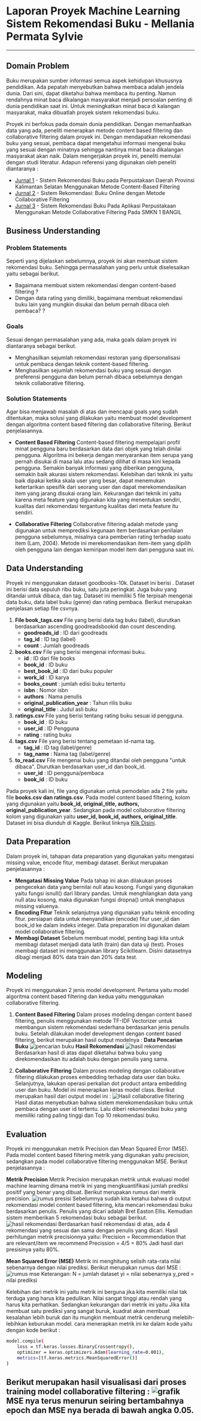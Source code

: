 # Laporan Proyek Machine Learning Sistem Rekomendasi Buku - Mellania Permata Sylvie
---
 
## Domain Problem
Buku    merupakan    sumber    informasi    semua    aspek    kehidupan    khususnya pendidikan.  Ada pepatah menyebutkan bahwa membaca adalah jendela dunia. Dari sini, dapat diketahui bahwa membaca itu penting. Namun  rendahnya  minat  baca  dikalangan  masyarakat  menjadi  persoalan penting    di    dunia    pendidikan    saat    ini. Untuk meningkatkan minat baca di kalangan masyarakat, maka dibuatlah proyek sistem rekomendasi buku.

Proyek ini berfokus pada domain dunia pendidikan. Dengan memanfaatkan data yang ada, peneliti menerapkan metode content based filtering dan collaborative filtering dalam proyek ini. Dengan mendapatkan rekomendasi buku yang sesuai, pembaca dapat mengetahui informasi mengenai buku yang sesuai dengan minatnya sehingga nantinya minat baca dikalangan masyarakat akan naik.
Dalam mengerjakan proyek ini, peneliti memulai dengan studi literatur. Adapun referensi yang digunakan oleh peneliti diantaranya :
- [Jurnal 1]  -  Sistem Rekomendasi Buku pada Perpustakaan Daerah Provinsi Kalimantan Selatan Menggunakan Metode Content-Based Filtering 
- [Jurnal 2]  -  Sistem Rekomendasi: Buku Online dengan Metode Collaborative Filtering
- [Jurnal 3]  -  Sistem Rekomendasi Buku Pada Aplikasi Perpustakaan Menggunakan Metode Collaborative Filtering Pada SMKN 1 BANGIL

## Business Understanding
### Problem Statements
Seperti yang dijelaskan sebelumnya, proyek ini akan membuat  sistem rekomendasi buku. Sehingga permasalahan yang perlu untuk diselesaikan yaitu sebagai berikut.
- Bagaimana membuat sistem rekomendasi dengan content-based filtering ?
- Dengan data rating yang dimiliki, bagaimana membuat rekomendasi buku lain yang mungkin disukai dan belum pernah dibaca oleh pembaca?  ?

### Goals
Sesuai dengan permasalahan yang ada, maka goals dalam proyek ini diantaranya sebagai berikut.
- Menghasilkan sejumlah rekomendasi restoran yang dipersonalisasi untuk pembaca dengan teknik content-based filtering.
- Menghasilkan sejumlah rekomendasi buku yang sesuai dengan preferensi pengguna dan belum pernah dibaca sebelumnya dengan teknik collaborative filtering.

### Solution Statements
Agar bisa menjawab masalah di atas dan mencapai goals yang sudah ditentukan, maka solusi yang dilakukan yaitu membuat model development dengan algoritma content based filtering dan collaborative filtering. Berikut penjelasannya.
- **Content Based Filtering**
Content-based filtering mempelajari profil minat pengguna baru berdasarkan data dari objek yang telah dinilai pengguna. Algoritma ini bekerja dengan menyarankan item serupa yang pernah disukai di masa lalu atau sedang dilihat di masa kini kepada pengguna. Semakin banyak informasi yang diberikan pengguna, semakin baik akurasi sistem rekomendasi.
Kelebihan dari teknik ini yaitu baik dipakai ketika skala user yang besar, dapat menemukan ketertarikan spesifik dari seorang user dan dapat merekomendasikan item yang jarang disukai orang lain.
Kekurangan dari teknik ini yaitu karena meta feature yang digunakan kita yang menentukan sendiri, kualitas dari rekomendasi tergantung kualitas dari meta feature itu sendiri.

- **Collaborative Filtering**
Collaborative filtering adalah metode yang digunakan untuk memprediksi kegunaan item berdasarkan penilaian pengguna sebelumnya, misalnya cara pemberian rating terhadap suatu item (Lam, 2004). Metode ini merekomendasikan item-item yang dipilih oleh   pengguna lain dengan kemiripan model item dari pengguna saat ini.

## Data Understanding
Proyek ini menggunakan dataset goodbooks-10k. Dataset ini berisi . Dataset ini berisi data sepuluh ribu buku, satu juta peringkat. Juga buku yang ditandai untuk dibaca, dan tag. Dataset ini memiliki 5 file terpisah mengenai data buku, data label buku (genre) dan rating pembaca. Berikut merupakan penjelasan setiap file csvnya. 
1. **File book_tags.csv**
File yang berisi data tag buku (label), diurutkan berdasarkan ascending goodreadsbookid dan count descending.
    - **goodreads_id** : ID dari goodreads
    - **tag_id** : ID tag (label)
    - **count** : Jumlah goodreads
2. **books.csv**
File yang berisi mengenai informasi buku.
    - **id** : ID dari file books
    - **book_id** : ID buku
    - **best_book_id** : ID dari buku populer
    - **work_id** : ID karya
    - **books_count** : jumlah edisi buku tertentu
    - **isbn** : Nomor isbn
    - **authors** : Nama penulis
    - **original_publication_year** : Tahun rilis buku
    - **original_title** : Judul asli buku
3. **ratings.csv**
File yang berisi tentang rating buku sesuai id pengguna.
    - **book_id** : ID buku
    - **user_id** : ID Pengguna
    - **rating** : rating buku
4. **tags.csv**
File yang berisi tentang pemetaan id-nama tag.
    - **tag_id** : ID tag (label/genre)
    - **tag_name** : Nama tag (label/genre)
5. **to_read.csv**
File mengenai buku yang ditandai oleh pengguna "untuk dibaca". Diurutkan berdasarkan user_id dan book_id.
    - **user_id** : ID pengguna/pembaca
    - **book_id** : ID buku

Pada proyek kali ini, file yang digunakan untuk pemodelan ada 2 file yaitu file **books.csv dan ratings.csv**. Pada model content based filtering, kolom yang digunakan yaitu **book_id, original_title, authors, original_publication_year**. Sedangkan pada model collaborative filtering kolom yang digunakan yaitu **user_id, book_id, authors, original_title**.
Dataset ini bisa diunduh di Kaggle. Berikut linknya [Klik Disini].

## Data Preparation
Dalam proyek ini, tahapan data preparation yang digunakan yaitu mengatasi missing value, encode fitur, membagi dataset. Berikut merupakan penjelasannya :
- **Mengatasi Missing Value**
Pada tahap ini akan dilakukan proses pengecekan data yang bernilai null atau kosong. Fungsi yang digunakan yaitu fungsi isnull() dari library pandas. Untuk menghilangkan data yang null atau kosong, maka digunakan fungsi dropna() untuk menghapus missing valuenya.
- **Encoding Fitur**
Teknik selanjutnya yang digunakan yaitu teknik encoding fitur. persiapan data untuk menyandikan (encode) fitur user_id dan book_id  ke dalam indeks integer. Data preparation ini digunakan dalam model collaborative filtering.
- **Membagi Dataset**
Sebelum membuat model, penting bagi kita untuk membagi dataset menjadi data latih (train) dan data uji (test). Proses membagi dataset ini menggunakan library Scikitlearn. Disini datasetnya dibagi menjadi 80% data train dan 20% data test.

## Modeling
Proyek ini menggunakan 2 jenis model development. Pertama yaitu model algoritma content based filtering dan kedua yaitu menggunakan collaborative filtering.
1. **Content Based Filtering**
Dalam proses modeling dengan content based filtering, penulis menggunakan metode TF-IDF Vectorizer untuk membangun sistem rekomendasi sederhana berdasarkan jenis penulis buku. 
Setelah dilakukan model development dengan content based filtering, berikut merupakan hasil output modelnya :
**Data Pencarian Buku**
![pencarian buku](https://i.postimg.cc/y8cp3rHY/Screenshot-12.jpg "Pencarian buku")
**Hasil Rekomendasi**
![hasil rekomendasi](https://i.postimg.cc/dVZ32rH0/Screenshot-13.jpg "hasil rekomendasi")
Berdasarkan hasil di atas dapat diketahui bahwa buku yang direkomendasikan itu adalah buku dengan penulis yang sama.

2. **Collaborative Filtering**
Dalam proses modeling dengan collaborative filtering dilakukan proses embedding terhadap data user dan buku. Selanjutnya, lakukan operasi perkalian dot product antara embedding user dan buku. Model ini menerapkan keras model class.
Berikut merupakan hasil dari output model ini :
![Hasil collaborative filtering](https://i.postimg.cc/CLcYR5wx/Screenshot-14.jpg "hasil rekomendasi")
Hasil diatas menyebutkan bahwa sistem merekomendasikan buku untuk pembaca dengan user id tertentu. Lalu diberi rekomendasi buku yang memiliki rating paling tinggi dan Top 10 rekomendasi buku.

## Evaluation
Proyek ini menggunakan metrik Precision dan Mean Squared Error (MSE). Pada model content based filtering metrik yang digunakan yaitu precision, sedangkan pada model collaborative filtering menggunakan MSE. Berikut penjelasannya :

**Metrik Precision**
Metrik Precision merupakan metrik untuk evaluasi model machine learning dimana metrik ini yang mengkuantifikasi jumlah prediksi positif yang benar yang dibuat. Berikut merupakan rumus dari metrik precision.
![rumus presisi](https://i.postimg.cc/g2qnJ2mq/dos-819311f78d87da1e0fd8660171fa58e620211012160253.png "Rumus Presisi")
Sebelumnya sudah kita ketahui bahwa di output rekomendasi model content based filtering, kita mencari rekomendasi buku berdasarkan penulis. Penulis yang dicari adalah Bret Easton Ellis. Kemudian sistem memberikan 5 rekomendasi buku sebagai berikut.
![hasil rekomendasi](https://i.postimg.cc/dVZ32rH0/Screenshot-13.jpg "hasil rekomendasi")
Berdasarkan hasil rekomendasi di atas, ada 4 rekomendasi yang sesuai dan sama dengan penulis yang dicari. Hasil perhitungan metrik precisionnya yaitu:
Precision = Recommendation that are relevant/item we recommend Precission = 4/5 = 80%
Jadi hasil dari presisinya yaitu 80%.

**Mean Squared Error (MSE)**
Metrik ini menghitung selisih rata-rata nilai sebenarnya dengan nilai prediksi. Berikut merupakan rumus dari MSE :
![rumus mse](https://i.postimg.cc/zvgr6S9t/Screenshot-13.jpg "Rumus MSE")
Keterangan:
N = jumlah dataset
yi = nilai sebenarnya
y_pred = nilai prediksi

Kelebihan dari metrik ini yaitu metrik ini berguna jika kita memiliki nilai tak terduga yang harus kita pedulikan. Nilai sangat tinggi atau rendah yang harus kita perhatikan. Sedangkan kekurangan dari metrik ini yaitu Jika kita membuat satu prediksi yang sangat buruk, kuadrat akan membuat kesalahan lebih buruk dan itu mungkin membuat metrik cenderung melebih-lebihkan keburukan model.
cara menerapkan metrik ini ke dalam kode yaitu dengan kode berikut :
```sh
model.compile(
    loss = tf.keras.losses.BinaryCrossentropy(),
    optimizer = keras.optimizers.Adam(learning_rate=0.001),
    metrics=[tf.keras.metrics.MeanSquaredError()]
)
```
Berikut merupakan hasil visualisasi dari proses training model collaborative filtering :
![grafik](https://i.postimg.cc/3JzB3jzj/Screenshot-15.jpg "grafik MSE")
MSE nya terus menurun seiring bertambahnya epoch dan MSE nya berada di bawah angka 0.05.
---

[//]: # (berikut merupakan daftar link yang digunakan)

[Jurnal 1]: <https://journal.universitasbumigora.ac.id/index.php/matrik/article/view/617>
[Jurnal 2]: <https://ejournal.akprind.ac.id/index.php/technoscientia/article/view/612>
[Jurnal 3]: <https://www.jurnal.stmik-yadika.ac.id/index.php/spirit/article/view/52>
[Klik Disini]: <https://www.kaggle.com/zygmunt/goodbooks-10k>


